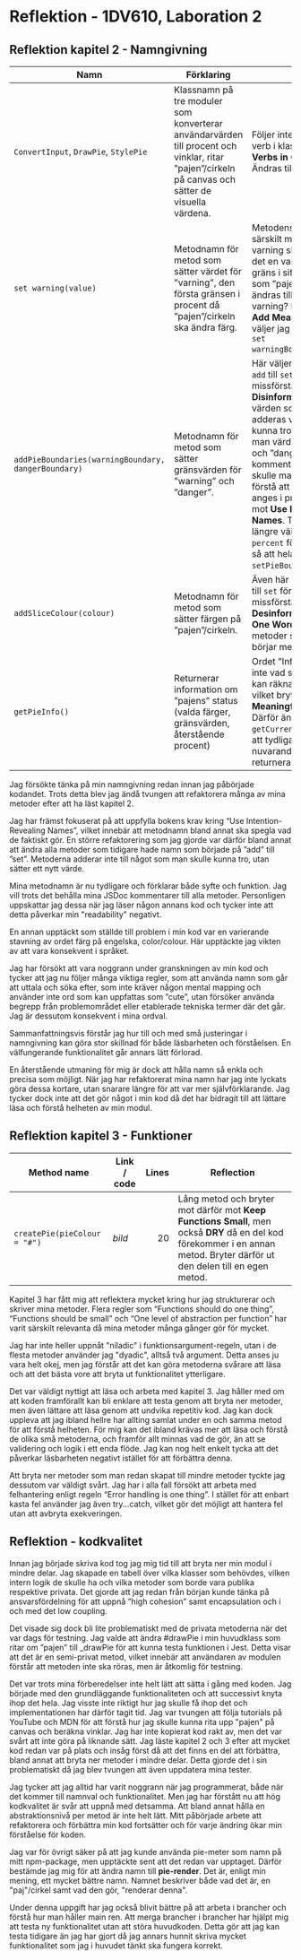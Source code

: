 # Reflektion - 1DV610, Laboration 2

## Reflektion kapitel 2 - Namngivning
| Namn | Förklaring | Reflektion |
|------|------------|------------|
| `ConvertInput`, `DrawPie`, `StylePie` | Klassnamn på tre moduler som konverterar användarvärden till procent och vinklar, ritar ”pajen”/cirkeln på canvas och sätter de visuella värdena. | Följer inte regeln att undvika verb i klassnamn **Avoid Verbs in Class Names**. Ändras till substantiv. |
| `set warning(value)` | Metodnamn för metod som sätter värdet för ”varning”, den första gränsen i procent då ”pajen”/cirkeln ska ändra färg. | Metodens namn avslöjar inte särskilt mycket. Ett värde för varning ska sättas, men är det en varnings-status, en gräns i siffror eller färgen som ”pajen”/cirkeln ska ändras till som representerar varning?  För att följa regeln **Add Meaningful Context** väljer jag därför att ändra till `set warningBoundary(percent)`.  |
| `addPieBoundaries(warningBoundary, dangerBoundary)` | Metodnamn för metod som sätter gränsvärden för ”warning” och ”danger”. | Här väljer jag att byta ord från `add` till `set` för att undvika missförstånd, **Avoid Disinformation**. Det är inte värden som kommer att adderas vilket man skulle kunna tro, utan här *sätter* man värden för ”warning” och ”danger”. Utan kommentaren till metoden skulle man dessutom inte förstå att gränsvärdena ska anges i procent, vilket bryter mot **Use Intention-Revealing Names**. Trots att namnet blir längre väljer jag att lägga till `percent` för tydlighetens skull så att hela namnet blir `setPieBoundariesInPercent()`. |
| `addSliceColour(colour)` | Metodnamn för metod som sätter färgen på ”pajen”/cirkeln. | Även här ändrar jag från `add` till `set` för att undvika missförstånd **Avoid Desinformation** och följa **One Word Per Concept**. Alla metoder som sätter värden börjar med `set`. |
| `getPieInfo()` | Returnerar information om ”pajens” status (valda färger, gränsvärden,  återstående procent) | Ordet ”Info” säger egentligen inte vad som returneras och kan räknas som ett brusord, vilket bryter mot **Make Meaningful Distinctions**. Därför ändrar jag till `getCurrentStateOfPie()` för att tydligare visa att det är nuvarande tillstånd som returneras. |

Jag försökte tänka på min namngivning redan innan jag påbörjade kodandet. Trots detta blev jag ändå tvungen att refaktorera många av mina metoder efter att ha läst kapitel 2. 

Jag har främst fokuserat på att uppfylla bokens krav kring “Use Intention-Revealing Names”, vilket innebär att metodnamn bland annat ska spegla vad de faktiskt gör. En större refaktorering som jag gjorde var därför bland annat att ändra alla metoder som tidigare hade namn som började på ”add” till ”set”. Metoderna adderar inte till något som man skulle kunna tro, utan sätter ett nytt värde.

Mina metodnamn är nu tydligare och förklarar både syfte och funktion. Jag vill trots det behålla mina JSDoc kommentarer till alla metoder. Personligen uppskattar jag dessa när jag läser någon annans kod och tycker inte att detta påverkar min "readability" negativt.

En annan upptäckt som ställde till problem i min kod var en varierande stavning av ordet färg på engelska, color/colour. Här upptäckte jag vikten av att vara konsekvent i språket.

Jag har försökt att vara noggrann under granskningen av min kod och tycker att jag nu följer många viktiga regler, som att använda namn som går att uttala och söka efter, som inte kräver någon mental mapping och använder inte ord som kan uppfattas som ”cute”, utan försöker använda begrepp från problemområdet eller etablerade tekniska termer där det går. Jag är dessutom konsekvent i mina ordval. 

Sammanfattningsvis förstår jag hur till och med små justeringar i namngivning kan göra stor skillnad för både läsbarheten och förståelsen. En välfungerande funktionalitet går annars lätt förlorad.

En återstående utmaning för mig är dock att hålla namn så enkla och precisa som möjligt. När jag har refaktorerat mina namn har jag inte lyckats göra dessa kortare, utan snarare längre för att var mer självförklarande. Jag tycker dock inte att det gör något i min kod då det har bidragit till att lättare läsa och förstå helheten av min modul.

## Reflektion kapitel 3 - Funktioner
| Method name                | Link / code                                  | Lines | Reflection |
|---------------------------|----------------------------------------------|------:|------------|
| `createPie(pieColour = "#")` | *bild* |   20 | Lång metod och bryter mot därför mot **Keep Functions Small**, men också **DRY** då en del kod förekommer i en annan metod. Bryter därför ut den delen till en egen metod. |

Kapitel 3 har fått mig att reflektera mycket kring hur jag strukturerar och skriver mina metoder. Flera regler som “Functions should do one thing”, “Functions should be small” och “One level of abstraction per function” har varit särskilt relevanta då mina metoder många gånger gör för mycket.

Jag har inte heller uppnåt "niladic" i funktionsargument-regeln, utan i de flesta metoder använder jag "dyadic", alltså två argument. Detta anses ju vara helt okej, men jag förstår att det kan göra metoderna svårare att läsa och att det bästa vore att bryta ut funktionalitet ytterligare. 

Det var väldigt nyttigt att läsa och arbeta med kapitel 3. Jag håller med om att koden framförallt kan bli enklare att testa genom att bryta ner metoder, men även lättare att läsa genom att undvika repetitiv kod. Jag kan dock uppleva att jag ibland hellre har allting samlat under en och samma metod för att förstå helheten. För mig kan det ibland krävas mer att läsa och förstå de olika små metoderna, och framför allt minnas vad de gör, än att se validering och logik i ett enda flöde. Jag kan nog helt enkelt tycka att det påverkar läsbarheten negativt istället för att förbättra denna.

Att bryta ner metoder som man redan skapat till mindre metoder tyckte jag dessutom var väldigt svårt. Jag har i alla fall försökt att arbeta med felhantering enligt regeln “Error handling is one thing”. I stället för att enbart kasta fel använder jag även try...catch, vilket gör det möjligt att hantera fel utan att avbryta exekveringen.

## Reflektion - kodkvalitet
Innan jag började skriva kod tog jag mig tid till att bryta ner min modul i mindre delar. Jag skapade en tabell över vilka klasser som behövdes, vilken intern logik de skulle ha och vilka metoder som borde vara publika respektive privata. Det gjorde att jag redan från början kunde tänka på ansvarsfördelning för att uppnå ”high cohesion” samt encapsulation och i och med det low coupling. 

Det visade sig dock bli lite problematiskt med de privata metoderna när det var dags för testning. Jag valde att ändra #drawPie i min huvudklass som ritar om ”pajen” till _drawPie för att kunna testa funktionen i Jest. Detta visar att det är en semi-privat metod, vilket innebär att användaren av modulen förstår att metoden inte ska röras, men är åtkomlig för testning.

Det var trots mina förberedelser inte helt lätt att sätta i gång med koden. Jag började med den grundläggande funktionaliteten och att successivt knyta ihop det hela. Jag visste inte riktigt hur jag skulle få ihop det och implementationen har därför tagit tid. Jag var tvungen att följa tutorials på YouTube och MDN för att förstå hur jag skulle kunna rita upp "pajen" på canvas och beräkna vinklar. Jag har inte kopierat kod rakt av, men det var svårt att inte göra på liknande sätt. Jag läste kapitel 2 och 3 efter att mycket kod redan var på plats och insåg först då att det finns en del att förbättra, bland annat att bryta ner metoder i mindre delar. Detta gjorde det i sin problematiskt då jag blev tvungen att även uppdatera mina tester.

Jag tycker att jag alltid har varit noggrann när jag programmerat, både när det kommer till namnval och funktionalitet. Men jag har förstått nu att hög kodkvalitet är svår att uppnå med detsamma. Att bland annat hålla en abstraktionsnivå per metod är inte helt lätt. Mitt påbörjade arbete att refaktorera och förbättra min kod fortsätter och för varje ändring ökar min förståelse för koden. 

Jag var för övrigt säker på att jag kunde använda pie-meter som namn på mitt npm-package, men upptäckte sent att det redan var upptaget. Därför bestämde jag mig för att ändra namn till **pie-render**. Det är, enligt min mening, ett mycket bättre namn. Namnet beskriver både vad det är, en "paj"/cirkel samt vad den gör, "renderar denna". 

Under denna uppgift har jag också blivit bättre på att arbeta i brancher och förstå hur man håller main ren. Att merga brancher i brancher har hjälpt mig att testa ny funktionalitet utan att störa huvudkoden. Detta gör att jag kan testa tidigare än jag har gjort då jag annars hunnit skriva mycket funktionalitet som jag i huvudet tänkt ska fungera korrekt.
